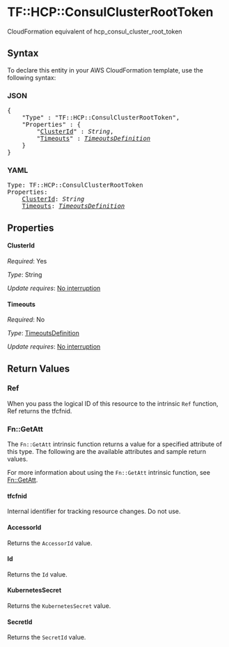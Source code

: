 # TF::HCP::ConsulClusterRootToken

CloudFormation equivalent of hcp_consul_cluster_root_token

## Syntax

To declare this entity in your AWS CloudFormation template, use the following syntax:

### JSON

<pre>
{
    "Type" : "TF::HCP::ConsulClusterRootToken",
    "Properties" : {
        "<a href="#clusterid" title="ClusterId">ClusterId</a>" : <i>String</i>,
        "<a href="#timeouts" title="Timeouts">Timeouts</a>" : <i><a href="timeoutsdefinition.md">TimeoutsDefinition</a></i>
    }
}
</pre>

### YAML

<pre>
Type: TF::HCP::ConsulClusterRootToken
Properties:
    <a href="#clusterid" title="ClusterId">ClusterId</a>: <i>String</i>
    <a href="#timeouts" title="Timeouts">Timeouts</a>: <i><a href="timeoutsdefinition.md">TimeoutsDefinition</a></i>
</pre>

## Properties

#### ClusterId

_Required_: Yes

_Type_: String

_Update requires_: [No interruption](https://docs.aws.amazon.com/AWSCloudFormation/latest/UserGuide/using-cfn-updating-stacks-update-behaviors.html#update-no-interrupt)

#### Timeouts

_Required_: No

_Type_: <a href="timeoutsdefinition.md">TimeoutsDefinition</a>

_Update requires_: [No interruption](https://docs.aws.amazon.com/AWSCloudFormation/latest/UserGuide/using-cfn-updating-stacks-update-behaviors.html#update-no-interrupt)

## Return Values

### Ref

When you pass the logical ID of this resource to the intrinsic `Ref` function, Ref returns the tfcfnid.

### Fn::GetAtt

The `Fn::GetAtt` intrinsic function returns a value for a specified attribute of this type. The following are the available attributes and sample return values.

For more information about using the `Fn::GetAtt` intrinsic function, see [Fn::GetAtt](https://docs.aws.amazon.com/AWSCloudFormation/latest/UserGuide/intrinsic-function-reference-getatt.html).

#### tfcfnid

Internal identifier for tracking resource changes. Do not use.

#### AccessorId

Returns the <code>AccessorId</code> value.

#### Id

Returns the <code>Id</code> value.

#### KubernetesSecret

Returns the <code>KubernetesSecret</code> value.

#### SecretId

Returns the <code>SecretId</code> value.

